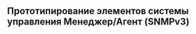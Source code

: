 Прототипирование элементов системы управления Менеджер/Агент (SNMPv3)
-----------------------------------------

